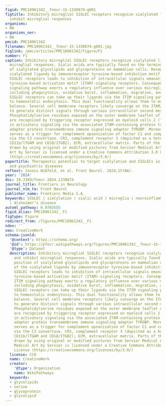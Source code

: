 ```yaml
---
figid: PMC10961342__fneur-15-1330874-g001
figtitle: Inhibitory microglial SIGLEC receptors recognize sialylated ligands and
  inhibit microglial responses
organisms:
- NA
organisms_ner:
- NA
pmcid: PMC10961342
filename: PMC10961342__fneur-15-1330874-g001.jpg
figlink: /pmc/articles/PMC10961342/figure/F1
number: F1
caption: Inhibitory microglial SIGLEC receptors recognize sialylated ligands and inhibit
  microglial responses. Sialic acids are typically found on the terminal position
  of sialylated glycolipids and glycoproteins on mammalian cells. Recognition of the
  sialylated ligands by immunoreceptor tyrosine-based inhibition motif (ITIM)-signaling
  SIGLEC receptors leads to inhibition of intracellular signals emanating from immunoreceptor
  tyrosine-based activation motif (ITAM)-signaling receptors. Consequently, the ITIM
  signaling pathway exerts a regulatory influence over various microglial responses,
  including phagocytosis, oxidative burst, inflammation, migration, and proliferation.
  SIGLEC receptors can take up their ligands via the ITIM signaling pathway, leading
  to homeostatic endocytosis. This dual functionality allows them to maintain cellular
  balance. Several cell membrane receptors likely converge on the ITAM/ITIM response
  to generate distinct signals through various intracellular second messenger pathways.
  Phosphatidylserine residues exposed on the outer membrane leaflet of damaged cells
  are recognized by triggering receptor expressed on myeloid cells 2 (TREM2), resulting
  in activatory signaling via the associated ITAM-containing protein transmembrane
  adapter protein transmembrane immune signaling adaptor TYROBP. Moreover, desialylation
  serves as a trigger for complement opsonization of factor C1 and complement activation
  via the C3 convertase. CR3, complement receptor 3 (depicted as a heterodimer of
  CD11b/lTGAM and CD18/ITGB2); ECM, extracellular matrix. Parts of the figure were
  drawn by using original or modified pictures from Servier Medical Art. Servier Medical
  Art by Servier is licensed under a Creative Commons Attribution 3.0 Unported License
  (https://creativecommons.org/licenses/by/3.0/)
papertitle: Therapeutic potential to target sialylation and SIGLECs in neurodegenerative
  and psychiatric diseases
reftext: Jannis Wißfeld, et al. Front Neurol. 2024;15(NA).
year: '2024'
doi: 10.3389/fneur.2024.1330874
journal_title: Frontiers in Neurology
journal_nlm_ta: Front Neurol
publisher_name: Frontiers Media S.A.
keywords: SIGLEC | sialylation | sialic acid | microglia | neuroinflammation | neurodegeneration
  | Alzheimer’s disease
automl_pathway: 0.9703555
figid_alias: PMC10961342__F1
figtype: Figure
redirect_from: /figures/PMC10961342__F1
ndex: ''
seo: CreativeWork
schema-jsonld:
  '@context': https://schema.org/
  '@id': https://pfocr.wikipathways.org/figures/PMC10961342__fneur-15-1330874-g001.html
  '@type': Dataset
  description: Inhibitory microglial SIGLEC receptors recognize sialylated ligands
    and inhibit microglial responses. Sialic acids are typically found on the terminal
    position of sialylated glycolipids and glycoproteins on mammalian cells. Recognition
    of the sialylated ligands by immunoreceptor tyrosine-based inhibition motif (ITIM)-signaling
    SIGLEC receptors leads to inhibition of intracellular signals emanating from immunoreceptor
    tyrosine-based activation motif (ITAM)-signaling receptors. Consequently, the
    ITIM signaling pathway exerts a regulatory influence over various microglial responses,
    including phagocytosis, oxidative burst, inflammation, migration, and proliferation.
    SIGLEC receptors can take up their ligands via the ITIM signaling pathway, leading
    to homeostatic endocytosis. This dual functionality allows them to maintain cellular
    balance. Several cell membrane receptors likely converge on the ITAM/ITIM response
    to generate distinct signals through various intracellular second messenger pathways.
    Phosphatidylserine residues exposed on the outer membrane leaflet of damaged cells
    are recognized by triggering receptor expressed on myeloid cells 2 (TREM2), resulting
    in activatory signaling via the associated ITAM-containing protein transmembrane
    adapter protein transmembrane immune signaling adaptor TYROBP. Moreover, desialylation
    serves as a trigger for complement opsonization of factor C1 and complement activation
    via the C3 convertase. CR3, complement receptor 3 (depicted as a heterodimer of
    CD11b/lTGAM and CD18/ITGB2); ECM, extracellular matrix. Parts of the figure were
    drawn by using original or modified pictures from Servier Medical Art. Servier
    Medical Art by Servier is licensed under a Creative Commons Attribution 3.0 Unported
    License (https://creativecommons.org/licenses/by/3.0/)
  license: CC0
  name: CreativeWork
  creator:
    '@type': Organization
    name: WikiPathways
  keywords:
  - glycolipids
  - serine
  - glycoprotein
  - glycolipid
---
```

